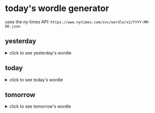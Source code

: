 # today's wordle generator

uses the ny times API: `https://www.nytimes.com/svc/wordle/v2/YYYY-MM-DD.json`

## yesterday

<details>
    <summary>click to see yesterday's wordle</summary>

    jolly

</details>

## today

<details>
    <summary>click to see today's wordle</summary>

    laser

</details>

## tomorrow

<details>
    <summary>click to see tomorrow's wordle</summary>

    rover

</details>
